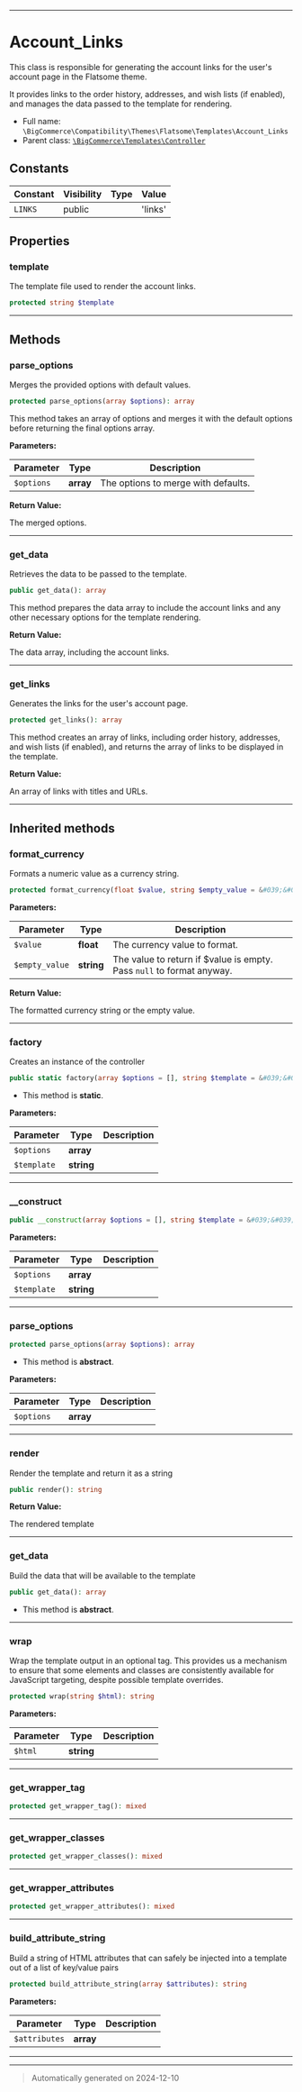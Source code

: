 ***

# Account_Links

This class is responsible for generating the account links for the user's account page in the Flatsome theme.

It provides links to the order history, addresses, and wish lists (if enabled), and manages the data
passed to the template for rendering.

* Full name: `\BigCommerce\Compatibility\Themes\Flatsome\Templates\Account_Links`
* Parent class: [`\BigCommerce\Templates\Controller`](../../../../Templates/Controller.md)


## Constants

| Constant | Visibility | Type | Value |
|:---------|:-----------|:-----|:------|
|`LINKS`|public| |&#039;links&#039;|

## Properties


### template

The template file used to render the account links.

```php
protected string $template
```






***

## Methods


### parse_options

Merges the provided options with default values.

```php
protected parse_options(array $options): array
```

This method takes an array of options and merges it with the default options
before returning the final options array.






**Parameters:**

| Parameter | Type | Description |
|-----------|------|-------------|
| `$options` | **array** | The options to merge with defaults. |


**Return Value:**

The merged options.




***

### get_data

Retrieves the data to be passed to the template.

```php
public get_data(): array
```

This method prepares the data array to include the account links and any other necessary options
for the template rendering.







**Return Value:**

The data array, including the account links.




***

### get_links

Generates the links for the user's account page.

```php
protected get_links(): array
```

This method creates an array of links, including order history, addresses, and wish lists (if enabled),
and returns the array of links to be displayed in the template.







**Return Value:**

An array of links with titles and URLs.




***


## Inherited methods


### format_currency

Formats a numeric value as a currency string.

```php
protected format_currency(float $value, string $empty_value = &#039;&#039;): string
```








**Parameters:**

| Parameter | Type | Description |
|-----------|------|-------------|
| `$value` | **float** | The currency value to format. |
| `$empty_value` | **string** | The value to return if $value is empty. Pass `null` to format anyway. |


**Return Value:**

The formatted currency string or the empty value.




***

### factory

Creates an instance of the controller

```php
public static factory(array $options = [], string $template = &#039;&#039;): static
```



* This method is **static**.




**Parameters:**

| Parameter | Type | Description |
|-----------|------|-------------|
| `$options` | **array** |  |
| `$template` | **string** |  |





***

### __construct



```php
public __construct(array $options = [], string $template = &#039;&#039;): mixed
```








**Parameters:**

| Parameter | Type | Description |
|-----------|------|-------------|
| `$options` | **array** |  |
| `$template` | **string** |  |





***

### parse_options



```php
protected parse_options(array $options): array
```




* This method is **abstract**.



**Parameters:**

| Parameter | Type | Description |
|-----------|------|-------------|
| `$options` | **array** |  |





***

### render

Render the template and return it as a string

```php
public render(): string
```









**Return Value:**

The rendered template




***

### get_data

Build the data that will be available to the template

```php
public get_data(): array
```




* This method is **abstract**.







***

### wrap

Wrap the template output in an optional tag. This provides us a mechanism
to ensure that some elements and classes are consistently available
for JavaScript targeting, despite possible template overrides.

```php
protected wrap(string $html): string
```








**Parameters:**

| Parameter | Type | Description |
|-----------|------|-------------|
| `$html` | **string** |  |





***

### get_wrapper_tag



```php
protected get_wrapper_tag(): mixed
```












***

### get_wrapper_classes



```php
protected get_wrapper_classes(): mixed
```












***

### get_wrapper_attributes



```php
protected get_wrapper_attributes(): mixed
```












***

### build_attribute_string

Build a string of HTML attributes that can safely be
injected into a template out of a list of key/value pairs

```php
protected build_attribute_string(array $attributes): string
```








**Parameters:**

| Parameter | Type | Description |
|-----------|------|-------------|
| `$attributes` | **array** |  |





***


***
> Automatically generated on 2024-12-10

